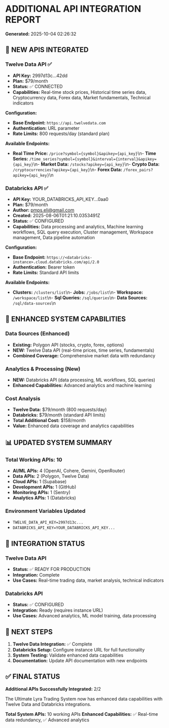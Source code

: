 # ADDITIONAL API INTEGRATION REPORT

**Generated:** 2025-10-04 02:26:32

## 🎯 NEW APIS INTEGRATED

### Twelve Data API ✅
- **API Key:** 2997d13c...42dd
- **Plan:** $79/month
- **Status:** ✅ CONNECTED
- **Capabilities:** Real-time stock prices, Historical time series data, Cryptocurrency data, Forex data, Market fundamentals, Technical indicators

**Configuration:**
- **Base Endpoint:** `https://api.twelvedata.com`
- **Authentication:** URL parameter
- **Rate Limits:** 800 requests/day (standard plan)

**Available Endpoints:**
- **Real Time Price:** `/price?symbol={symbol}&apikey={api_key}`\n- **Time Series:** `/time_series?symbol={symbol}&interval={interval}&apikey={api_key}`\n- **Market Data:** `/stocks?apikey={api_key}`\n- **Crypto Data:** `/cryptocurrencies?apikey={api_key}`\n- **Forex Data:** `/forex_pairs?apikey={api_key}`\n

### Databricks API ✅
- **API Key:** YOUR_DATABRICKS_API_KEY...0aa0
- **Plan:** $79/month
- **Author:** pmps.eli@gmail.com
- **Created:** 2025-08-06T01:21:10.0353491Z
- **Status:** ✅ CONFIGURED
- **Capabilities:** Data processing and analytics, Machine learning workflows, SQL query execution, Cluster management, Workspace management, Data pipeline automation

**Configuration:**
- **Base Endpoint:** `https://<databricks-instance>.cloud.databricks.com/api/2.0`
- **Authentication:** Bearer token
- **Rate Limits:** Standard API limits

**Available Endpoints:**
- **Clusters:** `/clusters/list`\n- **Jobs:** `/jobs/list`\n- **Workspace:** `/workspace/list`\n- **Sql Queries:** `/sql/queries`\n- **Data Sources:** `/sql/data-sources`\n

## 🚀 ENHANCED SYSTEM CAPABILITIES

### Data Sources (Enhanced)
- **Existing:** Polygon API (stocks, crypto, forex, options)
- **NEW:** Twelve Data API (real-time prices, time series, fundamentals)
- **Combined Coverage:** Comprehensive market data with redundancy

### Analytics & Processing (New)
- **NEW:** Databricks API (data processing, ML workflows, SQL queries)
- **Enhanced Capabilities:** Advanced analytics and machine learning

### Cost Analysis
- **Twelve Data:** $79/month (800 requests/day)
- **Databricks:** $79/month (standard API limits)
- **Total Additional Cost:** $158/month
- **Value:** Enhanced data coverage and analytics capabilities

## 📊 UPDATED SYSTEM SUMMARY

### Total Working APIs: 10
- **AI/ML APIs:** 4 (OpenAI, Cohere, Gemini, OpenRouter)
- **Data APIs:** 2 (Polygon, Twelve Data)
- **Cloud APIs:** 1 (Supabase)
- **Development APIs:** 1 (GitHub)
- **Monitoring APIs:** 1 (Sentry)
- **Analytics APIs:** 1 (Databricks)

### Environment Variables Updated
- `TWELVE_DATA_API_KEY=2997d13c...`
- `DATABRICKS_API_KEY=YOUR_DATABRICKS_API_KEY...`

## 🎯 INTEGRATION STATUS

### Twelve Data API
- **Status:** ✅ READY FOR PRODUCTION
- **Integration:** Complete
- **Use Cases:** Real-time trading data, market analysis, technical indicators

### Databricks API  
- **Status:** ✅ CONFIGURED
- **Integration:** Ready (requires instance URL)
- **Use Cases:** Advanced analytics, ML model training, data processing

## 🚀 NEXT STEPS

1. **Twelve Data Integration:** ✅ Complete
2. **Databricks Setup:** Configure instance URL for full functionality
3. **System Testing:** Validate enhanced data capabilities
4. **Documentation:** Update API documentation with new endpoints

## ✅ FINAL STATUS

**Additional APIs Successfully Integrated:** 2/2

The Ultimate Lyra Trading System now has enhanced data capabilities with Twelve Data and  Databricks integrations.

**Total System APIs:** 10 working APIs
**Enhanced Capabilities:** ✅ Real-time data redundancy, ✅ Advanced analytics
